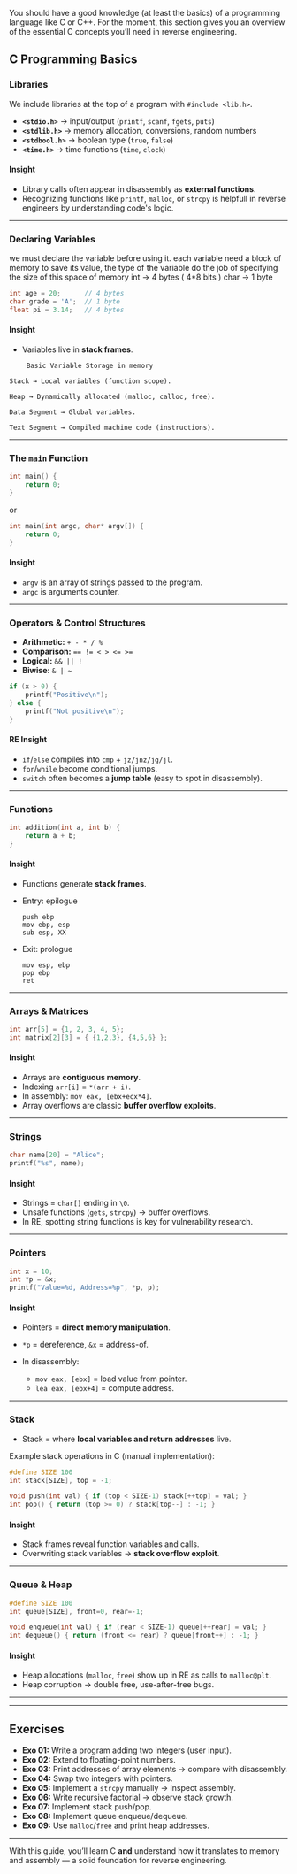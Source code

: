 You should have a good knowledge (at least the basics) of a programming language like C or C++.
For the moment, this section gives you an overview of the essential C concepts you’ll need in reverse engineering.
## C Programming Basics
### Libraries
We include libraries at the top of a program with `#include <lib.h>`.

* **`<stdio.h>`** → input/output (`printf`, `scanf`, `fgets`, `puts`)
* **`<stdlib.h>`** → memory allocation, conversions, random numbers
* **`<stdbool.h>`** → boolean type (`true`, `false`)
* **`<time.h>`** → time functions (`time`, `clock`)

#### Insight

* Library calls often appear in disassembly as **external functions**.
* Recognizing functions like `printf`, `malloc`, or `strcpy` is  helpfull in reverse engineers by understanding code's logic.

---

###  Declaring Variables

 we must declare the variable before using it. each variable need a block of memory to save its value, the type of the variable do the job of specifying the size of this space of memory
 int -> 4 bytes ( 4*8 bits )
 char -> 1 byte
 

```c
int age = 20;      // 4 bytes
char grade = 'A';  // 1 byte
float pi = 3.14;   // 4 bytes
```

#### Insight

* Variables live in **stack frames**.
  ```
   Basic Variable Storage in memory
  ```
```
Stack → Local variables (function scope).

Heap → Dynamically allocated (malloc, calloc, free).

Data Segment → Global variables.

Text Segment → Compiled machine code (instructions).
```
---

###  The `main` Function

```c
int main() {
    return 0;
}
```
or
```c
int main(int argc, char* argv[]) {
    return 0;
}
```

#### Insight

* `argv` is an array of strings passed to the program.
* `argc` is arguments counter.

---

### Operators & Control Structures

* **Arithmetic:** `+ - * / %`
* **Comparison:** `== != < > <= >=`
* **Logical:** `&& || !`
* **Biwise:** `& | ~`

```c
if (x > 0) {
    printf("Positive\n");
} else {
    printf("Not positive\n");
}
```

#### RE Insight

* `if`/`else` compiles into `cmp` + `jz/jnz/jg/jl`.
* `for`/`while` become conditional jumps.
* `switch` often becomes a **jump table** (easy to spot in disassembly).

---

### Functions

```c
int addition(int a, int b) {
    return a + b;
}
```

#### Insight

* Functions generate **stack frames**.
* Entry: epilogue 

  ```
  push ebp
  mov ebp, esp
  sub esp, XX
  ```
* Exit: prologue 

  ```
  mov esp, ebp
  pop ebp
  ret
  ```

---

### Arrays & Matrices

```c
int arr[5] = {1, 2, 3, 4, 5};
int matrix[2][3] = { {1,2,3}, {4,5,6} };
```

#### Insight

* Arrays are **contiguous memory**.
* Indexing `arr[i]` = `*(arr + i)`.
* In assembly: `mov eax, [ebx+ecx*4]`.
* Array overflows are classic **buffer overflow exploits**.

---

### Strings

```c
char name[20] = "Alice";
printf("%s", name);
```

#### Insight

* Strings = `char[]` ending in `\0`.
* Unsafe functions (`gets`, `strcpy`) → buffer overflows.
* In RE, spotting string functions is key for vulnerability research.

---

### Pointers

```c
int x = 10;
int *p = &x;
printf("Value=%d, Address=%p", *p, p);
```

#### Insight

* Pointers = **direct memory manipulation**.
* `*p` = dereference, `&x` = address-of.
* In disassembly:

  * `mov eax, [ebx]` = load value from pointer.
  * `lea eax, [ebx+4]` = compute address.

---

### Stack

* Stack = where **local variables and return addresses** live.

Example stack operations in C (manual implementation):

```c
#define SIZE 100
int stack[SIZE], top = -1;

void push(int val) { if (top < SIZE-1) stack[++top] = val; }
int pop() { return (top >= 0) ? stack[top--] : -1; }
```

#### Insight

* Stack frames reveal function variables and calls.
* Overwriting stack variables → **stack overflow exploit**.

---

### Queue & Heap

```c
#define SIZE 100
int queue[SIZE], front=0, rear=-1;

void enqueue(int val) { if (rear < SIZE-1) queue[++rear] = val; }
int dequeue() { return (front <= rear) ? queue[front++] : -1; }
```

#### Insight

* Heap allocations (`malloc`, `free`) show up in RE as calls to `malloc@plt`.
* Heap corruption → double free, use-after-free bugs.

---


---

## Exercises

* **Exo 01:** Write a program adding two integers (user input).
* **Exo 02:** Extend to floating-point numbers.
* **Exo 03:** Print addresses of array elements → compare with disassembly.
* **Exo 04:** Swap two integers with pointers.
* **Exo 05:** Implement a `strcpy` manually → inspect assembly.
* **Exo 06:** Write recursive factorial → observe stack growth.
* **Exo 07:** Implement stack push/pop.
* **Exo 08:** Implement queue enqueue/dequeue.
* **Exo 09:** Use `malloc`/`free` and print heap addresses.

---

With this guide, you’ll learn C **and** understand how it translates to memory and assembly — a solid foundation for reverse engineering.
